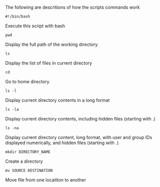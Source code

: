 The following are descritions of how the scripts commands work



```
#!/bin/bash
```
Execute this script with bash




```
pwd
```
Display the full path of the working directory




```
ls
```
Display the list of files in current directory




```
cd
```
Go to home directory




```
ls -l
```
Display current directory contents in a long format




```
ls -la
```
Display current directory contents, including hidden files (starting with .)




```
ls -na
```
Display current directory content, long format, with user and group IDs displayed numerically, and hidden files (starting with .)




```
mkdir DIRECTORY_NAME
```
Create a directory




```
mv SOURCE DESTINATION
```
Move file from one locatiton to another
